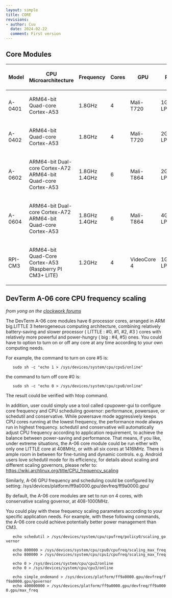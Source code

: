```yaml
---
layout: simple
title: CORE
revisions:
- author: Cuu 
  date: 2024-02-22
  comment: First version
---
```

## Core Modules

<table>
<thead>
<tr class="header">
<th><p>Model</p></th>
<th><p>CPU Microarchitecture</p></th>
<th><p>Frequency</p></th>
<th><p>Cores</p></th>
<th><p>GPU</p></th>
<th><p>RAM</p></th>
</tr>
</thead>
<tbody>
<tr class="odd">
<td><p>A-0401</p></td>
<td><p>ARM64-bit Quad-core Cortex-A53</p></td>
<td><p>1.8GHz</p></td>
<td><p>4</p></td>
<td><p>Mali-T720</p></td>
<td><p>1GB LPDDR3</p></td>
</tr>
<tr class="even">
<td><p>A-0402</p></td>
<td><p>ARM64-bit Quad-core Cortex-A53</p></td>
<td><p>1.8GHz</p></td>
<td><p>4</p></td>
<td><p>Mali-T720</p></td>
<td><p>2GB LPDDR3</p></td>
</tr>
<tr class="odd">
<td><p>A-0602</p></td>
<td><p>ARM64-bit Dual-core Cortex-A72<br />
ARM64-bit Quad-core Cortex-A53</p></td>
<td><p>1.8GHz<br />
1.4GHz</p></td>
<td><p>6</p></td>
<td><p>Mali-T864</p></td>
<td><p>2GB LPDDR3</p></td>
</tr>
<tr class="even">
<td><p>A-0604</p></td>
<td><p>ARM64-bit Dual-core Cortex-A72<br />
ARM64-bit Quad-core Cortex-A53</p></td>
<td><p>1.8GHz<br />
1.4GHz</p></td>
<td><p>6</p></td>
<td><p>Mali-T864</p></td>
<td><p>4GB LPDDR3</p></td>
</tr>
<tr class="odd">
<td><p>RPI-CM3</p></td>
<td><p>ARM64-bit Quad-Core Cortex-A53<br />
(Raspberry PI CM3+ LITE)</p></td>
<td><p>1.2GHz</p></td>
<td><p>4</p></td>
<td><p>VideoCore 4</p></td>
<td><p>1GB LPDDR3</p></td>
</tr>
</tbody>
</table>

## DevTerm A-06 core CPU frequency scaling

*from yong on the [clockwork
forums](https://forum.clockworkpi.com/t/devterm-a-06-core-cpu-frequency-scaling/7135)*

The DevTerm A-06 core modules have 6 processor cores, arranged in ARM
big.LITTLE 3 heterogeneous computing architecture, combining relatively
battery-saving and slower processor ( LITTLE : \#0, \#1, \#2, \#3 )
cores with relatively more powerful and power-hungry ( big : \#4, \#5)
ones. You could have to option to turn on or off any core at any time
according to your own computing needs.

For example, the command to turn on core \#5 is:

`   sudo sh -c "echo 1 > /sys/devices/system/cpu/cpu5/online"`

the command to turn off core \#0 is:

`   sudo sh -c "echo 0 > /sys/devices/system/cpu/cpu0/online"`

The result could be verified with htop command.

In addition, user could simply use a tool called cpupower-gui to
configure core frequency and CPU scheduling governor: performance,
powersave, or schedutil and conservative. While powersave mode
aggressively keeps CPU cores running at the lowest frequency, the
performance mode always run in highest frequency. schedutil and
conservative will automatically adjust CPU frequency according to
application requirement, to achieve the balance between power-saving and
performance. That means, if you like, under extreme situations, the A-06
core module could be run either with only one LITTLE core at 408MHz, or
with all six cores at 1416MHz. There is ample room in between for
fine-tuning and dynamic controls. e.g. Android users love schedutil mode
for its efficiency, for details about scaling and different scaling
governors, please refer to:
<https://wiki.archlinux.org/title/CPU_frequency_scaling>

Similarly, A-06 GPU frequency and scheduling could be configured by
setting: /sys/devices/platform/ff9a0000.gpu/devfreq/ff9a0000.gpu/

By default, the A-06 core modules are set to run on 4 cores, with
conservative scaling governor, at 408-1000MHz.

You could play with these frequency scaling parameters according to your
specific application needs. For example, with these following commands,
the A-06 core could achieve potentially better power management than
CM3.

`   echo schedutil > /sys/devices/system/cpu/cpufreq/policy0/scaling_governor`

`   echo 800000 > /sys/devices/system/cpu/cpu0/cpufreq/scaling_max_freq`
`   echo 800000 > /sys/devices/system/cpu/cpu1/cpufreq/scaling_max_freq`

`   echo 0 > /sys/devices/system/cpu/cpu2/online`
`   echo 0 > /sys/devices/system/cpu/cpu3/online`

`   echo simple_ondemand > /sys/devices/platform/ff9a0000.gpu/devfreq/ff9a0000.gpu/governor`
`   echo 400000000 > /sys/devices/platform/ff9a0000.gpu/devfreq/ff9a0000.gpu/max_freq`